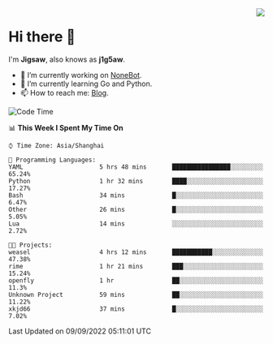 <a href="#">
  <img align="right" src="https://github-readme-stats.vercel.app/api?username=j1g5awi&count_private=true&show_icons=true&title_color=80070B&text_color=B3B3B3&bg_color=212121&icon_color=80070B" />
</a>

# Hi there 👋

I'm **Jigsaw**, also knows as **j1g5aw**.

- 🔭 I’m currently working on [NoneBot](https://github.com/nonebot).
- 🌱 I’m currently learning Go and Python.
- 📫 How to reach me: [Blog](https://blog.maddestroyer.xyz/).

<!--START_SECTION:waka-->
![Code Time](http://img.shields.io/badge/Code%20Time-870%20hrs%2034%20mins-blue)

📊 **This Week I Spent My Time On** 

```text
⌚︎ Time Zone: Asia/Shanghai

💬 Programming Languages: 
YAML                     5 hrs 48 mins       ████████████████░░░░░░░░░   65.24% 
Python                   1 hr 32 mins        ████░░░░░░░░░░░░░░░░░░░░░   17.27% 
Bash                     34 mins             █░░░░░░░░░░░░░░░░░░░░░░░░   6.47% 
Other                    26 mins             █░░░░░░░░░░░░░░░░░░░░░░░░   5.05% 
Lua                      14 mins             ░░░░░░░░░░░░░░░░░░░░░░░░░   2.72%

🐱‍💻 Projects: 
weasel                   4 hrs 12 mins       ███████████░░░░░░░░░░░░░░   47.38% 
rime                     1 hr 21 mins        ███░░░░░░░░░░░░░░░░░░░░░░   15.24% 
openfly                  1 hr                ██░░░░░░░░░░░░░░░░░░░░░░░   11.3% 
Unknown Project          59 mins             ██░░░░░░░░░░░░░░░░░░░░░░░   11.22% 
xkjd66                   37 mins             █░░░░░░░░░░░░░░░░░░░░░░░░   7.02%

```


 Last Updated on 09/09/2022 05:11:01 UTC
<!--END_SECTION:waka-->
